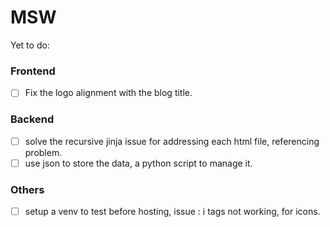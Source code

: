 # MSW

Yet to do:

### Frontend

 - [ ] Fix the logo alignment with the blog title.
 
### Backend

 - [ ] solve the recursive jinja issue for addressing each html file, referencing problem.
 - [ ] use json to store the data, a python script to manage it.
 
### Others

 - [ ] setup a venv to test before hosting, issue : i tags not working, for icons.
